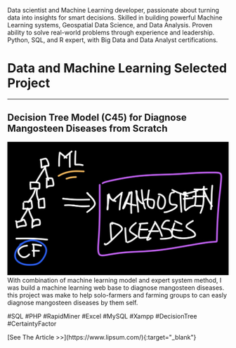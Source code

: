 Data scientist and Machine Learning developer, passionate about turning data into insights for smart decisions. Skilled in building powerful Machine Learning systems, Geospatial Data Science, and Data Analysis. Proven ability to solve real-world problems through experience and leadership. Python, SQL, and R expert, with Big Data and Data Analyst certifications.<br>

# Data and Machine Learning Selected Project
* * *
## Decision Tree Model (C45) for Diagnose Mangosteen Diseases from Scratch
![p0-ML-ES](\assets\images\p0-ML-ES.jpg)
With combination of machine learning model and expert system method, I was build a machine learning web base to diagnose mangosteen diseases. this project was make to help solo-farmers and farming groups to can easly diagnose mangosteen diseases by them self.
<br>
<p class="tag">#SQL #PHP #RapidMiner #Excel #MySQL #Xampp #DecisionTree #CertaintyFactor</p>
[See The Article >>](https://www.lipsum.com/){:target="_blank"}